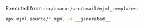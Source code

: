 Executed from `src/abacus/src/email/mjml_templates`:

```bash
npx mjml source/*.mjml -o __generated__
```
